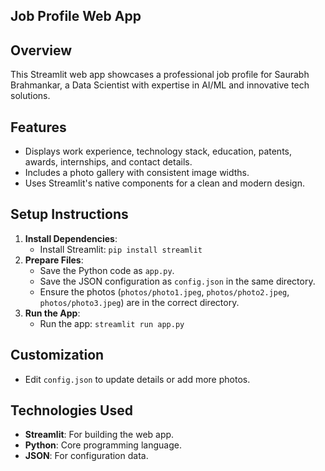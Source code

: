 ## Job Profile Web App

## Overview

This Streamlit web app showcases a professional job profile for Saurabh Brahmankar, a Data Scientist with expertise in AI/ML and innovative tech solutions.

## Features

- Displays work experience, technology stack, education, patents, awards, internships, and contact details.
- Includes a photo gallery with consistent image widths.
- Uses Streamlit's native components for a clean and modern design.

## Setup Instructions

1. **Install Dependencies**:
   - Install Streamlit: `pip install streamlit`
2. **Prepare Files**:
   - Save the Python code as `app.py`.
   - Save the JSON configuration as `config.json` in the same directory.
   - Ensure the photos (`photos/photo1.jpeg`, `photos/photo2.jpeg`, `photos/photo3.jpeg`) are in the correct directory.
3. **Run the App**:
   - Run the app: `streamlit run app.py`

## Customization

- Edit `config.json` to update details or add more photos.

## Technologies Used

- **Streamlit**: For building the web app.
- **Python**: Core programming language.
- **JSON**: For configuration data.